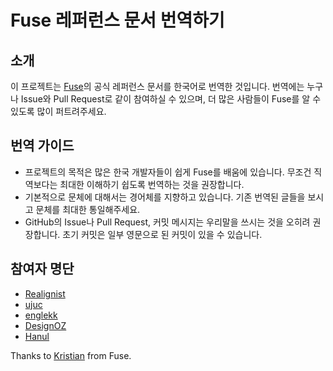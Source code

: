 # Fuse 레퍼런스 문서 번역하기

## 소개

이 프로젝트는 [Fuse](http://fusetools.com)의 공식 레퍼런스 문서를 한국어로 번역한 것입니다.
번역에는 누구나 Issue와 Pull Request로 같이 참여하실 수 있으며, 더 많은 사람들이 Fuse를 알 수 있도록 많이 퍼트려주세요.

## 번역 가이드

 * 프로젝트의 목적은 많은 한국 개발자들이 쉽게 Fuse를 배움에 있습니다. 무조건 직역보다는 최대한 이해하기 쉽도록 번역하는 것을 권장합니다.
 * 기본적으로 문체에 대해서는 경어체를 지향하고 있습니다. 기존 번역된 글들을 보시고 문체를 최대한 통일해주세요.
 * GitHub의 Issue나 Pull Request, 커밋 메시지는 우리말을 쓰시는 것을 오히려 권장합니다. 초기 커밋은 일부 영문으로 된 커밋이 있을 수 있습니다.

## 참여자 명단

* [Realignist](http://github.com/realignist)
* [ujuc](http://github.com/ujuc)
* [englekk](http://github.com/englekk)
* [DesignOZ](http://github.com/DesignOZ)
* [Hanul](http://github.com/Hanul)

Thanks to [Kristian](http://github.com/kristianhasselknippe) from Fuse.